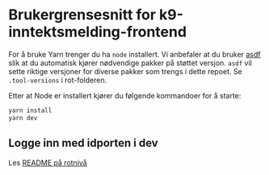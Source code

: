 # Brukergrensesnitt for k9-inntektsmelding-frontend

For å bruke Yarn trenger du ha `node` installert.
Vi anbefaler at du bruker [asdf](https://asdf-vm.com/) slik at du automatisk kjører nødvendige pakker på støttet versjon.
`asdf` vil sette riktige versjoner for diverse pakker som trengs i dette repoet. Se `.tool-versions` i rot-folderen.

Etter at Node er installert kjører du følgende kommandoer for å starte:

```bash
yarn install
yarn dev
```

## Logge inn med idporten i dev

Les [README på rotnivå](../README.MD)
